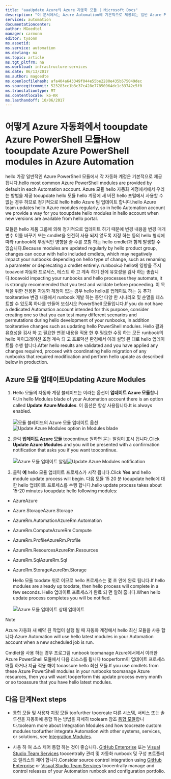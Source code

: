 ```yaml
---
title: "aaaUpdate Azure의 Azure 자동화 모듈 | Microsoft Docs"
description: "이 문서에서는 Azure Automation에 기본적으로 제공되는 일반 Azure PowerShell 모듈을 즉시 업데이트하는 방법을 설명합니다."
services: automation
documentationcenter: 
author: MGoedtel
manager: carmonm
editor: tysonn
ms.assetid: 
ms.service: automation
ms.devlang: na
ms.topic: article
ms.tgt_pltfrm: na
ms.workload: infrastructure-services
ms.date: 06/13/2017
ms.author: magoedte
ms.openlocfilehash: afa404a643349f044e55be2280e435b575049dec
ms.sourcegitcommit: 523283cc1b3c37c428e77850964dc1c33742c5f0
ms.translationtype: MT
ms.contentlocale: ko-KR
ms.lasthandoff: 10/06/2017
---
```

# <a name="how-tooupdate-azure-powershell-modules-in-azure-automation"></a><span data-ttu-id="651c6-103">어떻게 Azure 자동화에서 tooupdate Azure PowerShell 모듈</span><span class="sxs-lookup"><span data-stu-id="651c6-103">How tooupdate Azure PowerShell modules in Azure Automation</span></span>

<span data-ttu-id="651c6-104">hello 가장 일반적인 Azure PowerShell 모듈에서 각 자동화 계정은 기본적으로 제공 됩니다.</span><span class="sxs-lookup"><span data-stu-id="651c6-104">hello most common Azure PowerShell modules are provided by default in each Automation account.</span></span>  <span data-ttu-id="651c6-105">Azure 모듈 hello 자동화 계정에서에서 우리는 방법을 제공 tooupdate hello 모듈 hello 계정에 새 버전 hello 포털에서 사용할 수 없는 경우 하므로 정기적으로 hello hello Azure 팀 업데이트 합니다.</span><span class="sxs-lookup"><span data-stu-id="651c6-105">hello Azure team updates hello Azure modules regularly, so in hello Automation account we provide a way for you tooupdate hello modules in hello account when new versions are available from hello portal.</span></span>  

<span data-ttu-id="651c6-106">모듈은 hello 제품 그룹에 의해 정기적으로 업데이트 하기 때문에 변경 내용을 변경 매개 변수 이름 바꾸기 또는 cmdlet을 완전히 사용 되지 않도록 지정 하는 등의 hello 형식에 따라 runbook에 부정적인 영향을 줄 수를 포함 하는 hello cmdlet과 함께 발생할 수 있습니다.</span><span class="sxs-lookup"><span data-stu-id="651c6-106">Because modules are updated regularly by hello product group, changes can occur with hello  included cmdlets, which may negatively impact your runbooks depending on hello type of change, such as renaming a parameter or deprecating a cmdlet entirely.</span></span> <span data-ttu-id="651c6-107">runbook과 hello에 영향을 주지 tooavoid 자동화 프로세스, 테스트 하 고 계속 하기 전에 유효성을 검사 하는 좋습니다.</span><span class="sxs-lookup"><span data-stu-id="651c6-107">tooavoid impacting your runbooks and hello processes they automate, it is strongly recommended that you test and validate before proceeding.</span></span>  <span data-ttu-id="651c6-108">이 목적을 위한 전용된 자동화 계정이 없는 경우 hello hello를 업데이트 하는 등 추가 tooiterative 변경 내용에서 runbook 개발 하는 동안 다양 한 시나리오 및 순열을 테스트할 수 있도록 하나를 만들어 보십시오 PowerShell 모듈입니다.</span><span class="sxs-lookup"><span data-stu-id="651c6-108">If you do not have a dedicated Automation account intended for this purpose, consider creating one so that you can test many different scenarios and permutations during hello development of your runbooks, in addition tooiterative changes such as updating hello PowerShell modules.</span></span>  <span data-ttu-id="651c6-109">Hello 결과 유효성을 검사 하 고 필요한 변경 내용을 적용 한 후 필요한 수정 하는 모든 runbook의 hello 마이그레이션 조정 계속 되 고 프로덕션 환경에서 아래 설명 된 대로 hello 업데이트를 수행 합니다.</span><span class="sxs-lookup"><span data-stu-id="651c6-109">After hello results are validated and you have applied any changes required, proceed with coordinating hello migration of any runbooks that required modification and perform hello update as described below in production.</span></span>     

## <a name="updating-azure-modules"></a><span data-ttu-id="651c6-110">Azure 모듈 업데이트</span><span class="sxs-lookup"><span data-stu-id="651c6-110">Updating Azure Modules</span></span>

1. <span data-ttu-id="651c6-111">Hello 모듈의 자동화 계정 블레이드는 이라는 옵션이 **업데이트 Azure 모듈**합니다.</span><span class="sxs-lookup"><span data-stu-id="651c6-111">In hello Modules blade of your Automation account there is an option called **Update Azure Modules**.</span></span>  <span data-ttu-id="651c6-112">이 옵션은 항상 사용됩니다.</span><span class="sxs-lookup"><span data-stu-id="651c6-112">It is always enabled.</span></span><br><br> <span data-ttu-id="651c6-113">![모듈 블레이드의 Azure 모듈 업데이트 옵션](media/automation-update-azure-modules/automation-update-azure-modules-option.png)</span><span class="sxs-lookup"><span data-stu-id="651c6-113">![Update Azure Modules option in Modules blade](media/automation-update-azure-modules/automation-update-azure-modules-option.png)</span></span>

2. <span data-ttu-id="651c6-114">클릭 **업데이트 Azure 모듈** toocontinue 원하면 묻는 알림이 표시 됩니다.</span><span class="sxs-lookup"><span data-stu-id="651c6-114">Click **Update Azure Modules** and you will be presented with a confirmation notification that asks you if you want toocontinue.</span></span><br><br> <span data-ttu-id="651c6-115">![Azure 모듈 업데이트 알림](media/automation-update-azure-modules/automation-update-azure-modules-popup.png)</span><span class="sxs-lookup"><span data-stu-id="651c6-115">![Update Azure Modules notification](media/automation-update-azure-modules/automation-update-azure-modules-popup.png)</span></span>

3. <span data-ttu-id="651c6-116">클릭 **예** hello 모듈 업데이트 프로세스가 시작 됩니다.</span><span class="sxs-lookup"><span data-stu-id="651c6-116">Click **Yes** and hello module update process will begin.</span></span>  <span data-ttu-id="651c6-117">다음 모듈 15 20 분 tooupdate hello에 대 한 hello 업데이트 프로세스를 수행 합니다.</span><span class="sxs-lookup"><span data-stu-id="651c6-117">hello update process takes about 15-20 minutes tooupdate hello following modules:</span></span>

  * <span data-ttu-id="651c6-118">Azure</span><span class="sxs-lookup"><span data-stu-id="651c6-118">Azure</span></span>
  * <span data-ttu-id="651c6-119">Azure.Storage</span><span class="sxs-lookup"><span data-stu-id="651c6-119">Azure.Storage</span></span>
  * <span data-ttu-id="651c6-120">AzureRm.Automation</span><span class="sxs-lookup"><span data-stu-id="651c6-120">AzureRm.Automation</span></span>
  * <span data-ttu-id="651c6-121">AzureRm.Compute</span><span class="sxs-lookup"><span data-stu-id="651c6-121">AzureRm.Compute</span></span>
  * <span data-ttu-id="651c6-122">AzureRm.Profile</span><span class="sxs-lookup"><span data-stu-id="651c6-122">AzureRm.Profile</span></span>
  * <span data-ttu-id="651c6-123">AzureRm.Resources</span><span class="sxs-lookup"><span data-stu-id="651c6-123">AzureRm.Resources</span></span>
  * <span data-ttu-id="651c6-124">AzureRm.Sql</span><span class="sxs-lookup"><span data-stu-id="651c6-124">AzureRm.Sql</span></span>
  * <span data-ttu-id="651c6-125">AzureRm.Storage</span><span class="sxs-lookup"><span data-stu-id="651c6-125">AzureRm.Storage</span></span>

    <span data-ttu-id="651c6-126">Hello 모듈 toodate 위로 이므로 hello 프로세스는 몇 초 안에 완료 됩니다.</span><span class="sxs-lookup"><span data-stu-id="651c6-126">If hello modules are already up toodate, then hello process will complete in a few seconds.</span></span>  <span data-ttu-id="651c6-127">Hello 업데이트 프로세스가 완료 되 면 알려 줍니다.</span><span class="sxs-lookup"><span data-stu-id="651c6-127">When hello update process completes you will be notified.</span></span><br><br> ![Azure 모듈 업데이트 상태 업데이트](media/automation-update-azure-modules/automation-update-azure-modules-updatestatus.png)

> [!NOTE]
> <span data-ttu-id="651c6-129">Azure 자동화 새 예약 된 작업이 실행 될 때 자동화 계정에서 hello 최신 모듈을 사용 합니다.</span><span class="sxs-lookup"><span data-stu-id="651c6-129">Azure Automation will use hello latest modules in your Automation account when a new scheduled job is run.</span></span>    

<span data-ttu-id="651c6-130">Cmdlet을 사용 하는 경우 프로그램 runbook toomanage Azure에서에서 이러한 Azure PowerShell 모듈에서 다음 리소스를 됩니다 tooperform이 업데이트 프로세스 매월 하거나 지금 적용 해야 tooassure hello 최신 모듈.</span><span class="sxs-lookup"><span data-stu-id="651c6-130">If you use cmdlets from these Azure PowerShell modules in your runbooks toomanage Azure resources, then you will want tooperform this update process every month or so tooassure that you have hello latest modules.</span></span>

## <a name="next-steps"></a><span data-ttu-id="651c6-131">다음 단계</span><span class="sxs-lookup"><span data-stu-id="651c6-131">Next steps</span></span>

* <span data-ttu-id="651c6-132">통합 모듈 및 사용자 지정 모듈 toofurther toocreate 다른 시스템, 서비스 또는 솔루션을 자동화에 통합 하는 방법을 자세히 toolearn 참조 [통합 모듈](automation-integration-modules.md)합니다.</span><span class="sxs-lookup"><span data-stu-id="651c6-132">toolearn more about Integration Modules and how toocreate custom modules toofurther integrate Automation with other systems, services, or solutions, see [Integration Modules](automation-integration-modules.md).</span></span>

* <span data-ttu-id="651c6-133">사용 하 여 소스 제어 통합 하는 것이 좋습니다. [GitHub Enterprise](automation-scenario-source-control-integration-with-github-ent.md) 또는 [Visual Studio Team Services](automation-scenario-source-control-integration-with-vsts.md) toocentrally 관리 및 자동화 runbook 및 구성 포트폴리오 릴리스의 제어 합니다.</span><span class="sxs-lookup"><span data-stu-id="651c6-133">Consider source control integration using [GitHub Enterprise](automation-scenario-source-control-integration-with-github-ent.md) or [Visual Studio Team Services](automation-scenario-source-control-integration-with-vsts.md) toocentrally manage and control releases of your Automation runbook and configuration portfolio.</span></span>  
